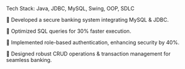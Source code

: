 Tech Stack: Java, JDBC, MySQL, Swing, OOP, SDLC

🔹 Developed a secure banking system integrating MySQL & JDBC.

🔹 Optimized SQL queries for 30% faster execution.

🔹 Implemented role-based authentication, enhancing security by 40%.

🔹 Designed robust CRUD operations & transaction management for seamless banking.
